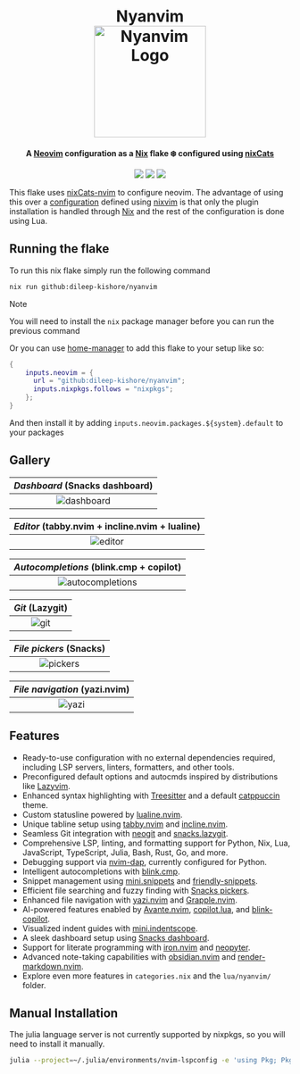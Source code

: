 <!-- markdownlint-disable -->
<h1 align="center">
    <a name="top" title="nvim-nix">
        Nyanvim
    </a>
    <br />
    <img src="./assets/nyavim_logo_v2.png" alt="Nyanvim Logo" width="200" height="200">
</h1>
<div align="center">
  <a href="https://github.com/dileep-kishore/nyanvim">
  </a>
  <p>
    <strong>
      A <a href="https://neovim.io/">Neovim</a> configuration as a <a href="https://nixos.org/">Nix</a> flake ❄️ configured using <a href="https://github.com/BirdeeHub/nixCats-nvim">nixCats</a></br>
    </strong>
  </p>
<img src="https://img.shields.io/badge/NeoVim-%2357A143.svg?&style=for-the-badge&logo=neovim&logoColor=white">
<img src="https://img.shields.io/badge/nix-0175C2?style=for-the-badge&logo=NixOS&logoColor=white">
<img src="https://img.shields.io/badge/lua-%232C2D72.svg?style=for-the-badge&logo=lua&logoColor=white">
</div>
<!-- markdownlint-restore -->

<!-- markdownlint-disable MD013 -->

This flake uses [nixCats-nvim](https://github.com/BirdeeHub/nixCats-nvim) to configure neovim.
The advantage of using this over a [configuration](https://github.com/dileep-kishore/neovim) defined using [nixvim](https://github.com/nix-community/nixvim)
is that only the plugin installation is handled through [Nix](https://nixos.org/manual/nix/stable/language/index.html) and the rest of the configuration is done using Lua.

## Running the flake

To run this nix flake simply run the following command

```sh
nix run github:dileep-kishore/nyanvim
```

> [!NOTE]
> You will need to install the `nix` package manager before you can run the previous command

Or you can use [home-manager](https://github.com/nix-community/home-manager) to add this flake to your setup like so:

```nix
{
    inputs.neovim = {
      url = "github:dileep-kishore/nyanvim";
      inputs.nixpkgs.follows = "nixpkgs";
    };
}
```

And then install it by adding `inputs.neovim.packages.${system}.default` to your packages

## Gallery

|   _Dashboard_ (Snacks dashboard)   |
| :--------------------------------: |
| ![dashboard](assets/dashboard.png) |

| _Editor_ (tabby.nvim + incline.nvim + lualine) |
| :--------------------------------------------: |
|         ![editor](./assets/editor.png)         |

|     _Autocompletions_ (blink.cmp + copilot)      |
| :----------------------------------------------: |
| ![autocompletions](./assets/autocompletions.png) |

|     _Git_ (Lazygit)      |
| :----------------------: |
| ![git](./assets/git.png) |

|     _File pickers_ (Snacks)      |
| :------------------------------: |
| ![pickers](./assets/pickers.png) |

| _File navigation_ (yazi.nvim) |
| :---------------------------: |
|  ![yazi](./assets/yazi.png)   |

## Features

- Ready-to-use configuration with no external dependencies required, including LSP servers, linters, formatters, and other tools.
- Preconfigured default options and autocmds inspired by distributions like [Lazyvim](https://www.lazyvim.org).
- Enhanced syntax highlighting with [Treesitter](https://github.com/nvim-treesitter/nvim-treesitter) and a default [catppuccin](https://github.com/catppuccin/nvim) theme.
- Custom statusline powered by [lualine.nvim](https://github.com/nvim-lualine/lualine.nvim).
- Unique tabline setup using [tabby.nvim](https://github.com/nanozuki/tabby.nvim) and [incline.nvim](https://github.com/b0o/incline.nvim).
- Seamless Git integration with [neogit](https://github.com/NeogitOrg/neogit) and [snacks.lazygit](https://github.com/folke/snacks.nvim/blob/main/docs/lazygit.md).
- Comprehensive LSP, linting, and formatting support for Python, Nix, Lua, JavaScript, TypeScript, Julia, Bash, Rust, Go, and more.
- Debugging support via [nvim-dap](https://github.com/mfussenegger/nvim-dap), currently configured for Python.
- Intelligent autocompletions with [blink.cmp](https://github.com/Saghen/blink.cmp).
- Snippet management using [mini.snippets](https://github.com/echasnovski/mini.snippets) and [friendly-snippets](https://github.com/rafamadriz/friendly-snippets).
- Efficient file searching and fuzzy finding with [Snacks pickers](https://github.com/folke/snacks.nvim/blob/main/docs/picker.md).
- Enhanced file navigation with [yazi.nvim](https://github.com/mikavilpas/yazi.nvim) and [Grapple.nvim](https://github.com/cbochs/grapple.nvim).
- AI-powered features enabled by [Avante.nvim](https://github.com/yetone/avante.nvim), [copilot.lua](https://github.com/zbirenbaum/copilot.lua), and [blink-copilot](https://github.com/fang2hou/blink-copilot).
- Visualized indent guides with [mini.indentscope](https://github.com/echasnovski/mini.indentscope).
- A sleek dashboard setup using [Snacks dashboard](https://github.com/folke/snacks.nvim/blob/main/docs/dashboard.md).
- Support for literate programming with [iron.nvim](https://github.com/Vigemus/iron.nvim) and [neopyter](https://github.com/SUSTech-data/neopyter).
- Advanced note-taking capabilities with [obsidian.nvim](https://github.com/obsidian-nvim/obsidian.nvim/) and [render-markdown.nvim](https://github.com/MeanderingProgrammer/render-markdown.nvim).
- Explore even more features in `categories.nix` and the `lua/nyanvim/` folder.

## Manual Installation

The julia language server is not currently supported by nixpkgs, so you will need to install it manually.

```sh
julia --project=~/.julia/environments/nvim-lspconfig -e 'using Pkg; Pkg.add("LanguageServer")'
```

